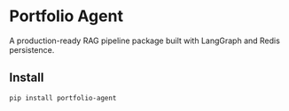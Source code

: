 # Portfolio Agent

A production-ready RAG pipeline package built with LangGraph and Redis persistence.

## Install

```bash
pip install portfolio-agent
